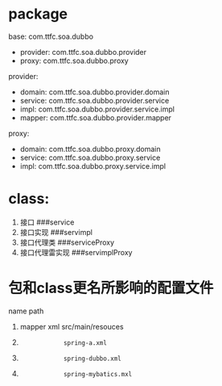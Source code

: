 
package
======================================================
base:     com.ttfc.soa.dubbo
  - provider:  com.ttfc.soa.dubbo.provider
  - proxy:     com.ttfc.soa.dubbo.proxy

provider:
  - domain:    com.ttfc.soa.dubbo.provider.domain
  - service:   com.ttfc.soa.dubbo.provider.service
  - impl:      com.ttfc.soa.dubbo.provider.service.impl
  - mapper:    com.ttfc.soa.dubbo.provider.mapper
  
proxy: 
  - domain:    com.ttfc.soa.dubbo.proxy.domain
  - service:   com.ttfc.soa.dubbo.proxy.service
  - impl:      com.ttfc.soa.dubbo.proxy.service.impl
  
class:
=======================================================
1. 接口   ###service
2. 接口实现 ###servimpl
3. 接口代理类 ###serviceProxy
4. 接口代理雷实现  ###servimplProxy


包和class更名所影响的配置文件
========================       
   name            path  
1. mapper xml      src/main/resouces
2.                 spring-a.xml
3.                 spring-dubbo.xml
4.                 spring-mybatics.mxl
